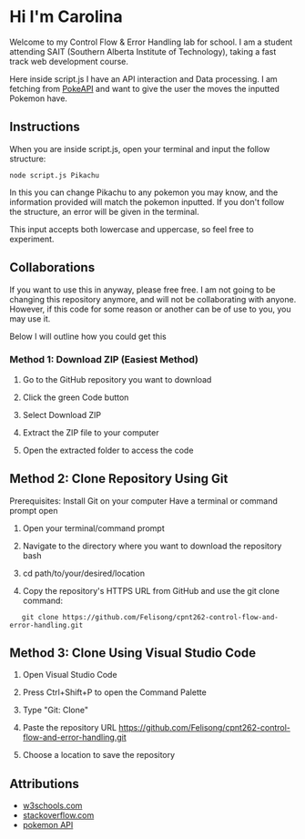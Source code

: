 # Hi I'm Carolina

Welcome to my Control Flow & Error Handling lab for school. I am a student attending SAIT (Southern Alberta Institute of Technology), taking a fast track web development course.

Here inside script.js I have an API interaction and Data processing. I am fetching from [PokeAPI](https://pokeapi.co) and want to give the user the moves the inputted Pokemon have.

## Instructions

When you are inside script.js, open your terminal and input the follow structure:

```
node script.js Pikachu
```

In this you can change Pikachu to any pokemon you may know, and the information provided will match the pokemon inputted. If you don't follow the structure, an error will be given in the terminal.

This input accepts both lowercase and uppercase, so feel free to experiment.

## Collaborations

If you want to use this in anyway, please free free. I am not going to be changing this repository anymore, and will not be collaborating with anyone. However, if this code for some reason or another can be of use to you, you may use it.

Below I will outline how you could get this

### Method 1: Download ZIP (Easiest Method)

1. Go to the GitHub repository you want to download

2. Click the green Code button

3. Select Download ZIP

4. Extract the ZIP file to your computer

5. Open the extracted folder to access the code

## Method 2: Clone Repository Using Git

Prerequisites:
Install Git on your computer
Have a terminal or command prompt open

1. Open your terminal/command prompt

2. Navigate to the directory where you want to download the repository
   bash

3. cd path/to/your/desired/location

4. Copy the repository's HTTPS URL from GitHub and use the git clone command:

```
   git clone https://github.com/Felisong/cpnt262-control-flow-and-error-handling.git
```

## Method 3: Clone Using Visual Studio Code

1. Open Visual Studio Code

2. Press Ctrl+Shift+P to open the Command Palette

3. Type "Git: Clone"

4. Paste the repository URL
   https://github.com/Felisong/cpnt262-control-flow-and-error-handling.git

5. Choose a location to save the repository

## Attributions

- [w3schools.com](https://www.w3schools.com)
- [stackoverflow.com](https://stackoverflow.com/questions/29885220/using-objects-in-for-of-loops)
- [pokemon API](https://pokeapi.co)
